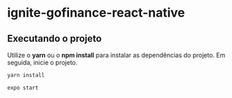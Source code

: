 # ignite-gofinance-react-native

## Executando o projeto

Utilize o **yarn** ou o **npm install** para instalar as dependências do projeto.
Em seguida, inicie o projeto.

```cl
yarn install
```

```cl
expo start
```
